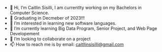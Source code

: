 - 👋 Hi, I’m Caitlin Sisilli, I am currentlty working on my Bachelors in Computer Science.
- 💞️ Graduating in Decmeber of 2023!!!
- 👀 I’m interested in learning new software languages.
- 🌱 I’m currently learning Big Data Program, Senior Project, and Web Page Developement
- 💞️ I’m looking to collaborate on a project
- 📫 How to reach me is by email: caitllinsisilli@gmail.com

<!---
csisilli/csisilli is a ✨ special ✨ repository because its `README.md` (this file) appears on your GitHub profile.
You can click the Preview link to take a look at your changes.
--->

